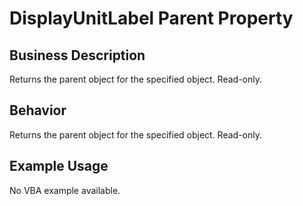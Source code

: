 # DisplayUnitLabel Parent Property

## Business Description
Returns the parent object for the specified object. Read-only.

## Behavior
Returns the parent object for the specified object. Read-only.

## Example Usage
No VBA example available.